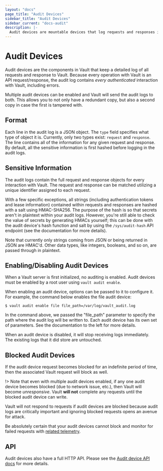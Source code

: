 ```yaml
---
layout: "docs"
page_title: "Audit Devices"
sidebar_title: "Audit Devices"
sidebar_current: "docs-audit"
description: |-
  Audit devices are mountable devices that log requests and responses in Vault.
---
```


# Audit Devices

Audit devices are the components in Vault that keep a detailed log of all
requests and response to Vault. Because every operation with Vault is an API
request/response, the audit log contains _every authenticated_ interaction with
Vault, including errors.

Multiple audit devices can be enabled and Vault will send the audit logs to
both. This allows you to not only have a redundant copy, but also a second copy
in case the first is tampered with.

## Format

Each line in the audit log is a JSON object. The `type` field specifies what
type of object it is. Currently, only two types exist: `request` and `response`.
The line contains all of the information for any given request and response. By
default, all the sensitive information is first hashed before logging in the
audit logs.

## Sensitive Information

The audit logs contain the full request and response objects for every
interaction with Vault. The request and response can be matched utilizing a
unique identifier assigned to each request.

With a few specific exceptions, all strings (including authentication tokens and lease information) contained within requests and
responses are hashed with a salt using HMAC-SHA256. The purpose of the hash is
so that secrets aren't in plaintext within your audit logs. However, you're
still able to check the value of secrets by generating HMACs yourself; this can
be done with the audit device's hash function and salt by using the
`/sys/audit-hash` API endpoint (see the documentation for more details).

Note that currently only strings coming from JSON or being returned in JSON are
HMAC'd. Other data types, like integers, booleans, and so on, are passed
through in plaintext.

## Enabling/Disabling Audit Devices

When a Vault server is first initialized, no auditing is enabled. Audit
devices must be enabled by a root user using `vault audit enable`.

When enabling an audit device, options can be passed to it to configure it.
For example, the command below enables the file audit device:

```text
$ vault audit enable file file_path=/var/log/vault_audit.log
```

In the command above, we passed the "file_path" parameter to specify the path
where the audit log will be written to. Each audit device has its own
set of parameters. See the documentation to the left for more details.

When an audit device is disabled, it will stop receiving logs immediately.
The existing logs that it did store are untouched.

## Blocked Audit Devices

If the audit device request becomes blocked for an indefinite period of time,
then the associated Vault request will block as well.

!> Note that even with multiple audit devices enabled, if any one audit device
becomes blocked (due to network issue, etc.), then Vault will become
_unresponsive_. Vault **will not** complete any requests until the blocked
audit device can write.

Vault will not respond to requests if audit devices are blocked because
audit logs are critically important and ignoring blocked requests opens
an avenue for attack.

Be absolutely certain that your audit devices cannot block and monitor for
failed requests with [related telemetry](/docs/internals/telemetry.html#vault-audit-log_request_failure).

## API

Audit devices also have a full HTTP API. Please see the [Audit device API
docs](/api/system/audit.html) for more details.
